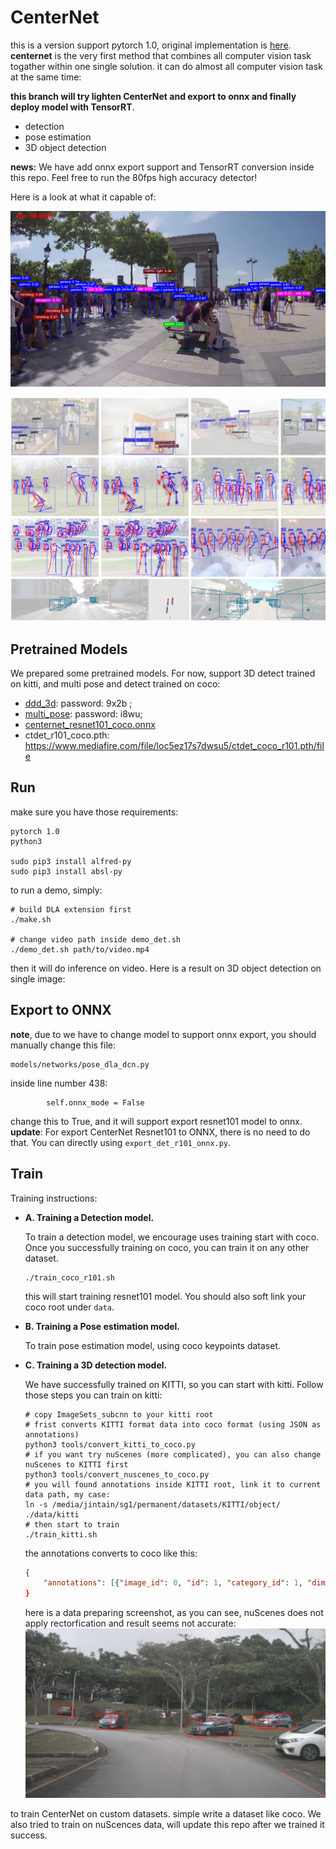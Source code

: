 # CenterNet

this is a version support pytorch 1.0, original implementation is [here](https://github.com/xingyizhou/CenterNet).
**centernet** is the very first method that combines all computer vision task togather within one single solution. it can do almost all computer vision task at the same time:

**this branch will try lighten CenterNet and export to onnx and finally deploy model with TensorRT**.

- detection
- pose estimation
- 3D object detection

**news:** We have add onnx export support and TensorRT conversion inside this repo. Feel free to run the 80fps high accuracy detector!

Here is a look at what it capable of:

![img](images/ubmSL6.png)



![img](images/EkCcPe.png)




## Pretrained Models

We prepared some pretrained models. For now, support 3D detect trained on kitti, and multi pose and
detect trained on coco:

- [ddd_3d](https://pan.baidu.com/s/10t89P-mjXZ8r2XlMGC8m_Q): password:  9x2b ;
- [multi_pose](https://pan.baidu.com/s/1YyGwjrR6L1zkr9jXh9Tumg): password: i8wu;
- [centernet_resnet101_coco.onnx](https://drive.google.com/open?id=17Vv90yFKgzH64xE5y60V3hmyegX2zSTr)
- ctdet_r101_coco.pth: https://www.mediafire.com/file/loc5ez17s7dwsu5/ctdet_coco_r101.pth/file

## 


## Run

make sure you have those requirements:

```
pytorch 1.0
python3

sudo pip3 install alfred-py
sudo pip3 install absl-py
```

to run a demo, simply:

```
# build DLA extension first
./make.sh

# change video path inside demo_det.sh
./demo_det.sh path/to/video.mp4
```

then it will do inference on video.
Here is a result on 3D object detection on single image:


## Export to ONNX

**note**, due to we have to change model to support onnx export, you should manually change this file:

```
models/networks/pose_dla_dcn.py
```

inside line number 438:
```
        self.onnx_mode = False

```

change this to True, and it will support export resnet101 model to onnx.
**update**: For export CenterNet Resnet101 to ONNX, there is no need to do that. You can directly using `export_det_r101_onnx.py`.



## Train

Training instructions:

- **A. Training a Detection model.**

    To train a detection model, we encourage uses training start with coco. Once you successfully training on coco, you can train it on any other dataset.

    ```
    ./train_coco_r101.sh
    ```

    this will start training resnet101 model. You should also soft link your coco root under `data`.

- **B. Training a Pose estimation model.**

    To train pose estimation model, using coco keypoints dataset.

- **C. Training a 3D detection model.**

    We have successfully trained on KITTI, so you can start with kitti. Follow those steps you can train on kitti:

    ```
    # copy ImageSets_subcnn to your kitti root 
    # frist converts KITTI format data into coco format (using JSON as annotations)
    python3 tools/convert_kitti_to_coco.py
    # if you want try nuScenes (more complicated), you can also change nuScenes to KITTI first
    python3 tools/convert_nuscenes_to_coco.py
    # you will found annotations inside KITTI root, link it to current data path, my case:
    ln -s /media/jintain/sg1/permanent/datasets/KITTI/object/ ./data/kitti
    # then start to train
    ./train_kitti.sh
    ```

    the annotations converts to coco like this:
    ```json
    {
        "annotations": [{"image_id": 0, "id": 1, "category_id": 1, "dim": [1.89, 0.48, 1.2], "bbox": [712.4, 143.0, 98.33000000000004, 164.92000000000002], "depth": 8.41, "alpha": -0.2, "truncated": 0, "occluded": 0, "location": [1.84, 1.47, 8.41], "rotation_y": 0.01}
    }
    ```
    here is a data preparing screenshot, as you can see, nuScenes does not apply rectorfication and result seems not accurate:
    ![img](images/ZSnKeA.png)


to train CenterNet on custom datasets. simple write a dataset like coco.
We also tried to train on nuScences data, will update this repo after we trained it success.
